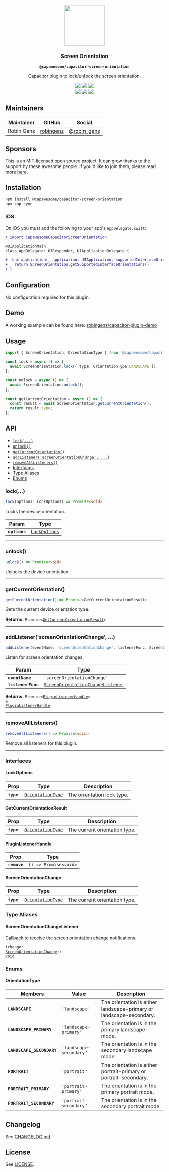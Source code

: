 <p align="center"><br><img src="https://avatars.githubusercontent.com/u/105555861" width="128" height="128" /></p>
<h3 align="center">Screen Orientation</h3>
<p align="center"><strong><code>@capawesome/capacitor-screen-orientation</code></strong></p>
<p align="center">
  Capacitor plugin to lock/unlock the screen orientation. 
</p>

<p align="center">
  <img src="https://img.shields.io/maintenance/yes/2022?style=flat-square" />
  <a href="https://github.com/capawesome-team/capacitor-screen-orientation/actions?query=workflow%3A%22CI%22"><img src="https://img.shields.io/github/workflow/status/capawesome-team/capacitor-screen-orientation/CI/main?style=flat-square" /></a>
  <a href="https://www.npmjs.com/package/@capawesome/capacitor-screen-orientation"><img src="https://img.shields.io/npm/l/@capawesome/capacitor-screen-orientation?style=flat-square" /></a>
<br>
  <a href="https://www.npmjs.com/package/@capawesome/capacitor-screen-orientation"><img src="https://img.shields.io/npm/dw/@capawesome/capacitor-screen-orientation?style=flat-square" /></a>
  <a href="https://www.npmjs.com/package/@capawesome/capacitor-screen-orientation"><img src="https://img.shields.io/npm/v/@capawesome/capacitor-screen-orientation?style=flat-square" /></a>
  <a href="https://github.com/capawesome-team"><img src="https://img.shields.io/badge/part%20of-capawesome-%234f46e5?style=flat-square" /></a>
</p>

## Maintainers

| Maintainer | GitHub                                    | Social                                        |
| ---------- | ----------------------------------------- | --------------------------------------------- |
| Robin Genz | [robingenz](https://github.com/robingenz) | [@robin_genz](https://twitter.com/robin_genz) |

## Sponsors

This is an MIT-licensed open source project. 
It can grow thanks to the support by these awesome people. 
If you'd like to join them, please read more [here](https://github.com/sponsors/capawesome-team).  

<!-- sponsors --><!-- sponsors -->

## Installation

```bash
npm install @capawesome/capacitor-screen-orientation
npx cap sync
```

### iOS

On iOS you must add the following to your app's `AppDelegate.swift`:

```diff
+ import CapawesomeCapacitorScreenOrientation

@UIApplicationMain
class AppDelegate: UIResponder, UIApplicationDelegate {

+ func application(_ application: UIApplication, supportedInterfaceOrientationsFor window: UIWindow?) -> UIInterfaceOrientationMask {
+   return ScreenOrientation.getSupportedInterfaceOrientations()
+ }
```

## Configuration

No configuration required for this plugin.

## Demo

A working example can be found here: [robingenz/capacitor-plugin-demo](https://github.com/robingenz/capacitor-plugin-demo)

## Usage

```typescript
import { ScreenOrientation, OrientationType } from '@capawesome/capacitor-screen-orientation';

const lock = async () => {
  await ScreenOrientation.lock({ type: OrientationType.LANDSCAPE });
};

const unlock = async () => {
  await ScreenOrientation.unlock();
};

const getCurrentOrientation = async () => {
  const result = await ScreenOrientation.getCurrentOrientation();
  return result.type;
};
```

## API

<docgen-index>

* [`lock(...)`](#lock)
* [`unlock()`](#unlock)
* [`getCurrentOrientation()`](#getcurrentorientation)
* [`addListener('screenOrientationChange', ...)`](#addlistenerscreenorientationchange)
* [`removeAllListeners()`](#removealllisteners)
* [Interfaces](#interfaces)
* [Type Aliases](#type-aliases)
* [Enums](#enums)

</docgen-index>

<docgen-api>
<!--Update the source file JSDoc comments and rerun docgen to update the docs below-->

### lock(...)

```typescript
lock(options: LockOptions) => Promise<void>
```

Locks the device orientation.

| Param         | Type                                                |
| ------------- | --------------------------------------------------- |
| **`options`** | <code><a href="#lockoptions">LockOptions</a></code> |

--------------------


### unlock()

```typescript
unlock() => Promise<void>
```

Unlocks the device orientation.

--------------------


### getCurrentOrientation()

```typescript
getCurrentOrientation() => Promise<GetCurrentOrientationResult>
```

Gets the current device orientation type.

**Returns:** <code>Promise&lt;<a href="#getcurrentorientationresult">GetCurrentOrientationResult</a>&gt;</code>

--------------------


### addListener('screenOrientationChange', ...)

```typescript
addListener(eventName: 'screenOrientationChange', listenerFunc: ScreenOrientationChangeListener) => Promise<PluginListenerHandle> & PluginListenerHandle
```

Listen for screen orientation changes.

| Param              | Type                                                                                        |
| ------------------ | ------------------------------------------------------------------------------------------- |
| **`eventName`**    | <code>'screenOrientationChange'</code>                                                      |
| **`listenerFunc`** | <code><a href="#screenorientationchangelistener">ScreenOrientationChangeListener</a></code> |

**Returns:** <code>Promise&lt;<a href="#pluginlistenerhandle">PluginListenerHandle</a>&gt; & <a href="#pluginlistenerhandle">PluginListenerHandle</a></code>

--------------------


### removeAllListeners()

```typescript
removeAllListeners() => Promise<void>
```

Remove all listeners for this plugin.

--------------------


### Interfaces


#### LockOptions

| Prop       | Type                                                        | Description                |
| ---------- | ----------------------------------------------------------- | -------------------------- |
| **`type`** | <code><a href="#orientationtype">OrientationType</a></code> | The orientation lock type. |


#### GetCurrentOrientationResult

| Prop       | Type                                                        | Description                   |
| ---------- | ----------------------------------------------------------- | ----------------------------- |
| **`type`** | <code><a href="#orientationtype">OrientationType</a></code> | The current orientation type. |


#### PluginListenerHandle

| Prop         | Type                                      |
| ------------ | ----------------------------------------- |
| **`remove`** | <code>() =&gt; Promise&lt;void&gt;</code> |


#### ScreenOrientationChange

| Prop       | Type                                                        | Description                   |
| ---------- | ----------------------------------------------------------- | ----------------------------- |
| **`type`** | <code><a href="#orientationtype">OrientationType</a></code> | The current orientation type. |


### Type Aliases


#### ScreenOrientationChangeListener

Callback to receive the screen orientation change notifications.

<code>(change: <a href="#screenorientationchange">ScreenOrientationChange</a>): void</code>


### Enums


#### OrientationType

| Members                   | Value                              | Description                                                         |
| ------------------------- | ---------------------------------- | ------------------------------------------------------------------- |
| **`LANDSCAPE`**           | <code>'landscape'</code>           | The orientation is either landscape-primary or landscape-secondary. |
| **`LANDSCAPE_PRIMARY`**   | <code>'landscape-primary'</code>   | The orientation is in the primary landscape mode.                   |
| **`LANDSCAPE_SECONDARY`** | <code>'landscape-secondary'</code> | The orientation is in the secondary landscape mode.                 |
| **`PORTRAIT`**            | <code>'portrait'</code>            | The orientation is either portrait-primary or portrait-secondary.   |
| **`PORTRAIT_PRIMARY`**    | <code>'portrait-primary'</code>    | The orientation is in the primary portrait mode.                    |
| **`PORTRAIT_SECONDARY`**  | <code>'portrait-secondary'</code>  | The orientation is in the secondary portrait mode.                  |

</docgen-api>

## Changelog

See [CHANGELOG.md](https://github.com/capawesome-team/capacitor-screen-orientation/blob/master/CHANGELOG.md).

## License

See [LICENSE](https://github.com/capawesome-team/capacitor-screen-orientation/blob/master/LICENSE).

